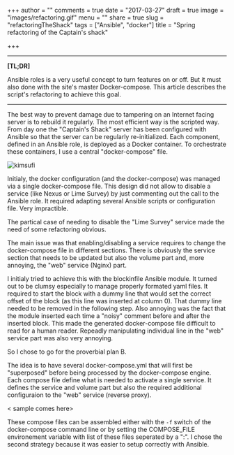 +++
author = ""
comments = true
date = "2017-03-27"
draft = true
image = "images/refactoring.gif"
menu = ""
share = true
slug = "refactoringTheShack"
tags = ["Ansible", "docker"]
title = "Spring refactoring of the Captain's shack"

+++

***

**[TL;DR]**

Ansible roles is a very useful concept to turn features on or off. But it must also done with the site's master Docker-compose. This article describes the script's refactoring to achieve this goal.

***


The best way to prevent damage due to tampering on an Internet facing server is to rebuild it regularly. The most efficient way is the scripted way. From day one the "Captain's Shack" server has been configured with Ansible so that the server can be regularly re-initialized. 
Each component, defined in an Ansible role, is deployed as a Docker container. To orchestrate these containers, I use a central "docker-compose" file.

![kimsufi](/images/Kimsufi.png)

Initialy, the docker configuration (and the docker-compose) was managed via a single docker-compose file. This design did not allow to disable a service (like Nexus or Lime Survey) by just commenting out the call to the Ansible role. It required adapting several Ansible scripts or configuration file. Very impractible.  

The partical case of needing to disable the "Lime Survey" service made the need  of some refactoring obvious.

The main issue was that enabling/disabling a service requires to change the docker-compose file in different sections.  There is obviously the service section that needs to be updated but also the volume part and, more annoying, the "web" service (Nginx) part. 

I initialy tried to achieve this with the blockinfile Ansible module. It turned out to be clumsy especially to manage properly formated yaml files. It required to start the block with a dummy line that would set the correct offset of the block (as this line was inserted at column 0). That dummy line needed to be removed in the following step. Also annoying was the fact that the module inserted each time a "noisy" comment before and after the inserted block. This made the generated docker-compose file difficult to read for a human reader. Repeadly manipulating individual line in the "web" service part was also very annoying.

So I chose to go for the proverbial plan B.

The idea is to  have several docker-compose.yml that will first be "superposed" before being processed by the docker-compose engine. Each compose file define what is needed to activate a single service. It defines the service and volume part but also the required additional configuraion to the "web" service (reverse proxy).

< sample comes here>

These compose files can be assembled either with the `-f` switch of the docker-compose command line or by setting the COMPOSE_FILE environement variable with list of these files seperated by a ":". I chose the second strategy because it was easier to setup correctly with Ansible.